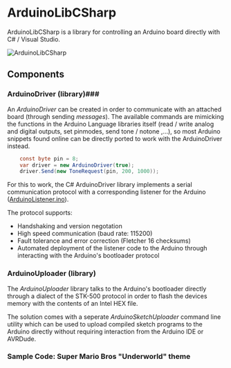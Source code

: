 # ArduinoLibCSharp
ArduinoLibCSharp is a library for controlling an Arduino board directly with C# / Visual Studio.

![ArduinoLibCSharp](https://github.com/christophediericx/ArduinoLibCSharp/blob/master/Images/ArduinoLibCSharp-header-color.png)

## Components ##

### ArduinoDriver (library)###
An *ArduinoDriver* can be created in order to communicate with an attached board (through sending *messages*). The available commands are mimicking the functions in the Arduino Language libraries itself (read / write analog and digital outputs, set pinmodes, send tone / notone ,...), so most Arduino snippets found online can be directly ported to work with the ArduinoDriver instead.

```csharp
    const byte pin = 8;
    var driver = new ArduinoDriver(true);
    driver.Send(new ToneRequest(pin, 200, 1000));
```
For this to work, the C# ArduinoDriver library implements a serial communication protocol with a corresponding listener for the Arduino ([ArduinoListener.ino](Source/ArduinoLibCSharp.ArduinoDriver/ArduinoListener/ArduinoListener.ino)).

The protocol supports:
* Handshaking and version negotation
* High speed communication (baud rate: 115200)
* Fault tolerance and error correction (Fletcher 16 checksums)
* Automated deployment of the listener code to the Arduino through interacting with the Arduino's bootloader protocol

### ArduinoUploader (library) ###

The *ArduinoUploader* library talks to the Arduino's bootloader directly through a dialect of the STK-500 protocol in order to flash the devices memory with the contents of an Intel HEX file.

The solution comes with a seperate *ArduinoSketchUploader* command line utility which can be used to upload compiled sketch programs to the Arduino directly without requiring interaction from the Arduino IDE or AVRDude.

### Sample Code: Super Mario Bros "Underworld" theme
